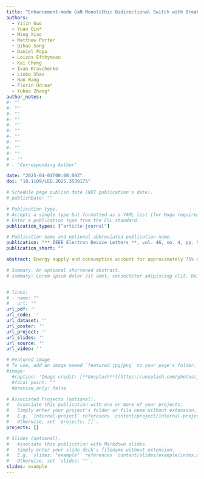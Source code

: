 ```yaml
---
title: "Enhancement-mode GaN Monolithic Bidirectional Switch with Breakdown Voltage over 3.3 kV"
authors:
  - Yijin Guo
  - Yuan Qin*
  - Ming Xiao
  - Matthew Porter
  - Qihao Song
  - Daniel Popa
  - Loizos Efthymiou
  - Kai Cheng
  - Ivan Kravchenko
  - Linbo Shao
  - Han Wang
  - Florin Udrea*
  - Yuhao Zhang*
author_notes:
#- ""
#- ""
#- ""
#- ""
#- ""
#- ""
#- ""
#- ""
#- ""
#- ""
# - ""
# - "Corresponding Author"

date: "2025-04-01T00:00:00Z"
doi: "10.1109/LED.2025.3539175"

# Schedule page publish date (NOT publication's date).
# publishDate: ""

# Publication type.
# Accepts a single type but formatted as a YAML list (for Hugo requirements).
# Enter a publication type from the CSL standard.
publication_types: ["article-journal"]

# Publication name and optional abbreviated publication name.
publication: "**_IEEE Electron Device Letters_**, vol. 46, no. 4, pp. 556-559, Apr. 2025"
publication_short: ""

abstract: Energy supply and consumption account for approximately 75% of global greenhouse gas emissions. Advances in semiconductor and power electronics technologies are required to integrate renewable energy into grids, electrify transport and the heating and cooling of buildings, and increase the efficiency of electricity conversion. This Review outlines the opportunities for carbon neutrality in the energy sector enabled by synergistic advances in wide-bandgap (WBG) semiconductors and power electronics. First, we present advances in WBG power devices, converter circuits and power electronics applications and their implications. For example, WBG materials have a high critical electric field and thermal stability; therefore, WBG devices can operate at higher temperatures and frequencies than silicon devices, enabling higher efficiency and reducing the number of passive components and cooling systems required in converter circuits. We then discuss advances in renewable energy systems, electric vehicles, data centres and heat pumps enabled by WBG devices, and their potential to reduce carbon emissions through electrification and increased energy conversion efficiency. We also consider the implications of the carbon footprint of WBG device manufacturing being larger than that of silicon manufacturing. Finally, we discuss research gaps that must be addressed to realize the potential of WBG semiconductors and power electronics for carbon neutrality.

# Summary. An optional shortened abstract.
# summary: Lorem ipsum dolor sit amet, consectetur adipiscing elit. Duis posuere tellus ac convallis placerat. Proin tincidunt magna sed ex sollicitudin condimentum.


# links:
# - name: ""
#   url: ""
url_pdf: ''
url_code: ''
url_dataset: ''
url_poster: ''
url_project: ''
url_slides: ''
url_source: ''
url_video: ''

# Featured image
# To use, add an image named `featured.jpg/png` to your page's folder. 
#image:
  #caption: 'Image credit: [**Unsplash**](https://unsplash.com/photos/jdD8gXaTZsc)'
  #focal_point: ""
  #preview_only: false

# Associated Projects (optional).
#   Associate this publication with one or more of your projects.
#   Simply enter your project's folder or file name without extension.
#   E.g. `internal-project` references `content/project/internal-project/index.md`.
#   Otherwise, set `projects: []`.
projects: []

# Slides (optional).
#   Associate this publication with Markdown slides.
#   Simply enter your slide deck's filename without extension.
#   E.g. `slides: "example"` references `content/slides/example/index.md`.
#   Otherwise, set `slides: ""`.
slides: example
---
```


